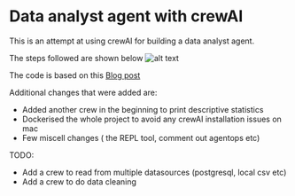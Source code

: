 Data analyst agent with crewAI
====================================

This is an attempt at using crewAI for building a data analyst agent. 

The steps followed are shown below
![alt text](https://github.com/srimugunthan/data-analyst-crewAI/blob/main/docs/imgcrewaiproject.jpg)

The code is based on this  [Blog post](https://medium.com/@manaranjanp/building-a-collaborative-ai-agent-framework-for-automated-eda-using-crewai-351478b424ce )

Additional changes that were added are:
* Added another crew in the beginning to print descriptive statistics
* Dockerised the whole project to avoid any crewAI installation issues on mac
* Few miscell changes ( the REPL tool, comment out agentops etc)

TODO:
* Add a crew to read from multiple datasources (postgresql, local csv etc)
* Add a crew to do data cleaning  
